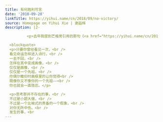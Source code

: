 ```yaml
---
title: 有何胜利可言
date: '2018-09-28'
linkTitle: https://yihui.name/cn/2018/09/no-victory/
source: Homepage on Yihui Xie | 谢益辉
description: |2-

          <p>去年我提到芒格常引用的那句《<a href="https://yihui.name/cn/2017/12/need-not-hope-to-persevere/">未必要有希望才能坚持</a>》，今天偶尔翻到一首诗，看到最后一句时，暗想这两个相隔三四百年的人说的话竟然如此相似。以下<a href="http://blog.sina.com.cn/s/blog_6bbb74860102w30b.html">据说是陈宁的译作</a>（我是第一次听说作者里尔克和译者陈宁）：</p>

  <blockquote>
  <p>只要你曾经看见一次，<br />
  看见命运怎样进入诗行，<br />
  一去不回，<br />
  怎样在其中变成画像，<br />
  仅仅是画像，<br />
  仅仅是一个先祖，<br />
  你偶尔瞻仰时画框里的让你觉得<br />
  既像你又不像你的一个先祖——<br />
  你也就会一直隐忍。</p>

  <p>思考那并不存在的事，<br />
  不过是小题大做，<br />
  不过是一个比喻式的责备的一个假象，<br />
  对你无所中伤。<br />
  发生的事，<br
---
```


